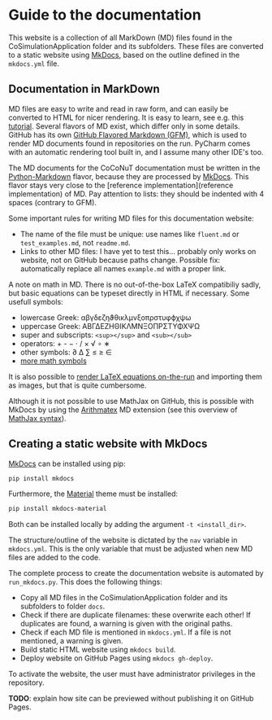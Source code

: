# Guide to the documentation

This website is a collection of all MarkDown (MD) files found in the CoSimulationApplication folder and its subfolders.
These files are converted to a static website using [MkDocs][1], based on the outline defined in the `mkdocs.yml` file.



## Documentation in MarkDown 

MD files are easy to write and read in raw form, and can easily be converted to HTML for nicer rendering. It is easy to learn, see e.g. this [tutorial](https://www.markdowntutorial.com/). Several flavors of MD exist, which differ only in some details. GitHub has its own [GitHub Flavored Markdown (GFM)](https://github.github.com/gfm/), which is used to render MD documents found in repositories on the run. PyCharm comes with an automatic rendering tool built in, and I assume many other IDE's too. 

The MD documents for the CoCoNuT documentation must be written in the [Python-Markdown](https://python-markdown.github.io/) flavor, because they are processed by [MkDocs][1]. This flavor stays very close to the [reference implementation](reference implementation) of MD. Pay attention to lists: they should be indented with 4 spaces (contrary to GFM). 

Some important rules for writing MD files for this documentation website:

*   The name of the file must be unique: use names like `fluent.md` or `test_examples.md`, not `readme.md`.
*   Links to other MD files: I have yet to test this... probably only works on website, not on GitHub because paths change. Possible fix: automatically replace all names `example.md` with a proper link. 

A note on math in MD. There is no out-of-the-box LaTeX compatibiliy sadly, but basic equations can be typeset directly in HTML if necessary. Some usefull symbols:

*   lowercase Greek: αβγδεζηϑθικλμνξοπρστυφϕχψω
*   uppercase Greek: ΑΒΓΔΕΖΗΘΙΚΛΜΝΞΟΠΡΣΤΥΦΧΨΩ
*   super and subscripts: `<sup></sup>` and `<sub></sub>`
*   operators: + - − · / × √ ∘ ∗
*   other symbols: ∂ Δ	∑ ≤ ≥ ∈
*   [more math symbols](http://www.unics.uni-hannover.de/nhtcapri/mathematics.html)

It is also possible to [render LaTeX equations on-the-run](https://alexanderrodin.com/github-latex-markdown/) and importing them as images, but that is quite cumbersome.

Although it is not possible to use MathJax on GitHub, this is possible with MkDocs by using the [Arithmatex](Arithmatex) MD extension (see this overview of [MathJax syntax](https://math.meta.stackexchange.com/questions/5020/mathjax-basic-tutorial-and-quick-reference/)). 


## Creating a static website with MkDocs

[MkDocs][1] can be installed using pip: 
```bash
pip install mkdocs
```
Furthermore, the [Material](https://squidfunk.github.io/mkdocs-material/) theme must be installed:
```bash
pip install mkdocs-material
```
Both can be installed locally by adding the argument `-t <install_dir>`. 

The structure/outline of the website is dictated by the `nav` variable in `mkdocs.yml`. This is the only variable that must be adjusted when new MD files are added to the code.

The complete process to create the documentation website is automated by `run_mkdocs.py`. This does the following things:

*   Copy all MD files in the CoSimulationApplication folder and its subfolders to folder `docs`. 
*   Check if there are duplicate filenames: these overwrite each other! If duplicates are found, a warning is given with the original paths.
*   Check if each MD file is mentioned in `mkdocs.yml`. If a file is not mentioned, a warning is given.
*   Build static HTML website using `mkdocs build`. 
*   Deploy website on GitHub Pages using `mkdocs gh-deploy`.

To activate the website, the user must have administrator privileges in the repository. 

**TODO**: explain how site can be previewed without publishing it on GitHub Pages.


[1]:    https://www.mkdocs.org/
